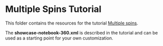 # Multiple Spins Tutorial 

This folder contains the resources for the tutorial [Multiple spins](https://docs.neptunelabs.com/docs/tutorials/multiple-spins).

The **showcase-notebook-360.xml** is described in the tutorial and can be used as a starting point for your own customization.

